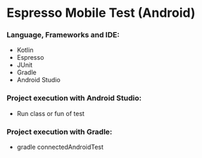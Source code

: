 # Espresso Mobile Test (Android)

### Language, Frameworks and IDE:
* Kotlin
* Espresso
* JUnit
* Gradle
* Android Studio

### Project execution with Android Studio:
* Run class or fun of test

### Project execution with Gradle:
* gradle connectedAndroidTest

